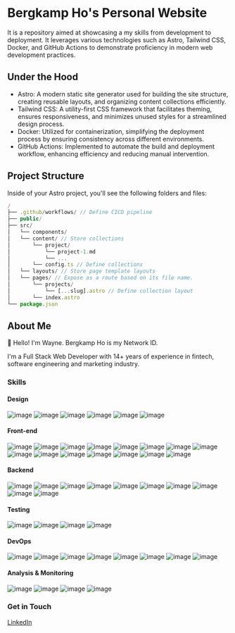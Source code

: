 # Bergkamp Ho's Personal Website

It is a repository aimed at showcasing a my skills from development to deployment. It leverages various technologies such as Astro, Tailwind CSS, Docker, and GitHub Actions to demonstrate proficiency in modern web development practices.

## Under the Hood

- Astro: A modern static site generator used for building the site structure, creating reusable layouts, and organizing content collections efficiently.
- Tailwind CSS: A utility-first CSS framework that facilitates theming, ensures responsiveness, and minimizes unused styles for a streamlined design process.
- Docker: Utilized for containerization, simplifying the deployment process by ensuring consistency across different environments.
- GitHub Actions: Implemented to automate the build and deployment workflow, enhancing efficiency and reducing manual intervention.

## Project Structure

Inside of your Astro project, you'll see the following folders and files:

```js
/
├── .github/workflows/ // Define CICD pipeline
├── public/
├── src/
│   └── components/
│   └── content/ // Store collections
│       └── project/
│           └── project-1.md
│           └── ...
│       └── config.ts // Define collections
│   └── layouts/ // Store page template layouts
│   └── pages/ // Expose as a route based on its file name.
│       └── projects/
│           └── [...slug].astro // Define collection layout
│       └── index.astro
└── package.json
```

## About Me

👋 Hello! I'm Wayne. Bergkamp Ho is my Network ID.

I'm a Full Stack Web Developer with 14+ years of experience in fintech, software engineering and marketing industry.

### Skills

#### Design

![image](https://github.com/bergkampho/bergkampho/assets/911700/24735f2a-4805-447e-b51d-074c77ac6b91 "Material Design")
![image](https://github.com/bergkampho/bergkampho/assets/911700/e8277564-d60c-4617-955f-b6fb18447455 "Storybook")
![image](https://github.com/bergkampho/bergkampho/assets/911700/6ccb41d6-e199-434b-aac7-54bb3b4335c1)
![image](https://github.com/bergkampho/bergkampho/assets/911700/30ba0c90-cc5f-4530-aadb-0522eda92dd1)
![image](https://github.com/bergkampho/bergkampho/assets/911700/e34d273c-3eef-49a5-b544-3dd09f4d05c5)
![image](https://github.com/bergkampho/bergkampho/assets/911700/a0f68b62-ed20-4837-b377-c11bcbb212a4)

#### Front-end

![image](https://github.com/bergkampho/bergkampho/assets/911700/61579197-698c-4b65-8bce-f234ba1e8010 "HTML")
![image](https://github.com/bergkampho/bergkampho/assets/911700/602853f5-c9bb-4615-8d8c-89c0028a5876 "JavaScript")
![image](https://github.com/bergkampho/bergkampho/assets/911700/096b140a-bd63-46c8-9d89-2b817b7b2c1e "TypeScript")
![image](https://github.com/bergkampho/bergkampho/assets/911700/095dd628-3ec6-43b3-a39d-3022d79d1e8f "React.js")
![image](https://github.com/bergkampho/bergkampho/assets/911700/ead001d1-265f-4319-8ec2-980083011b4e "React Router")
![image](https://github.com/bergkampho/bergkampho/assets/911700/aeb38e07-a813-40fc-999a-df25fe655708 "Redux")
![image](https://github.com/bergkampho/bergkampho/assets/911700/e3af51d6-8621-4aa9-9d2a-38edbd0a7950 "React Query")
![image](https://github.com/bergkampho/bergkampho/assets/911700/f795f9b2-2c5a-422e-af48-1472105176da "Next.js")
![image](https://github.com/bergkampho/bergkampho/assets/911700/10a2f94c-af96-4f57-accc-0357afdfa2d8 "Remix")
![image](https://github.com/bergkampho/bergkampho/assets/911700/e4535ed0-4ac0-47f7-ac4b-d7d2db3b4e36)
![image](https://github.com/bergkampho/bergkampho/assets/911700/d848f6b0-82bc-4ac3-92b8-dfff22a390b2)
![image](https://github.com/bergkampho/bergkampho/assets/911700/ac94c85b-6a93-4d81-beca-b043e45ad659)
![image](https://github.com/bergkampho/bergkampho/assets/911700/966c70e6-3f9e-420c-b386-f835e6651f4b "styled-components")
![image](https://github.com/bergkampho/bergkampho/assets/911700/89422339-8bfc-444a-bb6d-f7ce7506eb20)
![image](https://github.com/bergkampho/bergkampho/assets/911700/26d7e0a3-5453-4e12-8879-868f36d156d9 "Astro")

#### Backend

![image](https://github.com/bergkampho/bergkampho/assets/911700/64ff201b-bb72-47a4-b93c-7bc8c43a567b "Node.js")
![image](https://github.com/bergkampho/bergkampho/assets/911700/aea3a263-ede3-4e5a-9c1d-9ab8fd4e76e7 "MongoDB")
![image](https://github.com/bergkampho/bergkampho/assets/911700/106eb742-b206-4b54-9857-0975f57e3ccc "Strapi")
![image](https://github.com/bergkampho/bergkampho/assets/911700/2074fcc9-c58c-41ad-be3e-5997f2bd2417 "Bun")
![image](https://github.com/bergkampho/bergkampho/assets/911700/60b552cd-cc24-4fb7-ba78-c2e03533c34e "Go")
![image](https://github.com/bergkampho/bergkampho/assets/911700/3b361c47-d126-4b9b-88e7-3270e7d0ff3f "PHP")
![image](https://github.com/bergkampho/bergkampho/assets/911700/fa5d8219-4320-40ab-9b92-807b3040438b "WordPress")
![image](https://github.com/bergkampho/bergkampho/assets/911700/3f5233b7-78d0-43a6-bbb0-56f7228cdd62)
![image](https://github.com/bergkampho/bergkampho/assets/911700/a55b1c40-46b2-40fb-9255-1a7b21a36188)
![image](https://github.com/bergkampho/bergkampho/assets/911700/72edaa41-33eb-4246-b202-411fa1afc392)

#### Testing

![image](https://github.com/bergkampho/bergkampho/assets/911700/6b495160-a3fd-427c-9605-aeb038c401e4)
![image](https://github.com/bergkampho/bergkampho/assets/911700/3b057274-4edf-42ac-a6f7-85af2f014723)
![image](https://github.com/bergkampho/bergkampho/assets/911700/a91d0f26-a181-4d8f-8090-663f99b283cf "Cypress")
![image](https://github.com/bergkampho/bergkampho/assets/911700/04ba5306-401e-4350-8fd7-302920ee44c6 "Selenium")

#### DevOps

![image](https://github.com/bergkampho/bergkampho/assets/911700/9dc0e5d2-971c-4e47-9781-956911df60bc)
![image](https://github.com/bergkampho/bergkampho/assets/911700/345aa075-4fd6-4fef-a732-3baa000ca52a)
![image](https://github.com/bergkampho/bergkampho/assets/911700/7b74f951-9d5f-46aa-92a8-300403dd8211)
![image](https://github.com/bergkampho/bergkampho/assets/911700/bb93de9e-3531-42cb-b131-a9c186e50719)
![image](https://github.com/bergkampho/bergkampho/assets/911700/1ea3a511-cafc-4741-b52b-892bf0d334da)
![image](https://github.com/bergkampho/bergkampho/assets/911700/751885b2-c920-445a-ad93-f4e0494bb9be)
![image](https://github.com/bergkampho/bergkampho/assets/911700/e0c4651b-e3c5-440c-9f29-c7ba1db474b1)
![image](https://github.com/bergkampho/bergkampho/assets/911700/d5fca913-ba1b-4e10-9921-122b2caac35c)

#### Analysis & Monitoring

![image](https://github.com/bergkampho/bergkampho/assets/911700/6fab59b3-5fb1-43f9-b52a-23398636bbcb "GA")
![image](https://github.com/bergkampho/bergkampho/assets/911700/e91aca28-39ab-457d-86b8-7d0cd2b5fada "JIRA")
![image](https://github.com/bergkampho/bergkampho/assets/911700/c738afcd-f93a-4e1d-a8d0-3bbef9d58bc5 "Sentry")
![image](https://github.com/bergkampho/bergkampho/assets/911700/c723330a-0550-4771-bc09-1aa126a73da9 "Kibana")

### Get in Touch

[LinkedIn](https://www.linkedin.com/in/bergkampho/)
